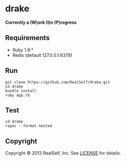 drake
=====

**Currently a (W)ork (I)n (P)rogress**

Requirements
------------

* Ruby 1.9.*
* Redis (default 127.0.0.1:6379)

Run
---

    git clone https://github.com/RealSelf/drake.git
    cd drake
    bundle install
    ruby app.rb
  
Test
----

    cd drake
    rspec --format nested

Copyright
---------

Copyright © 2013 RealSelf, Inc. See [LICENSE](https://raw.github.com/RealSelf/drake/master/LICENSE) for details.
